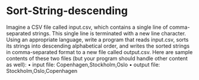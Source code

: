 # Sort-String-descending
Imagine a CSV file called input.csv, which contains a single line of comma-separated strings. This single line is terminated with a new line character. Using an appropriate language, write a program that reads input.csv, sorts its strings into descending alphabetical order, and writes the sorted strings in comma-separated format to a new file called output.csv. Here are sample contents of these two files (but your program should handle other content as well): • input file: Copenhagen,Stockholm,Oslo • output file: Stockholm,Oslo,Copenhagen
